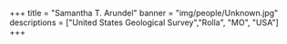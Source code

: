 +++
title = "Samantha T. Arundel"
banner = "img/people/Unknown.jpg"
descriptions = ["United States Geological Survey","Rolla", "MO", "USA"]
+++
